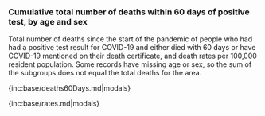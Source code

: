 ### Cumulative total number of deaths within 60 days of positive test, by age and sex 

Total number of deaths since the start of the pandemic of people who had had a positive test result for COVID-19 and either died with 60 days or have COVID-19 mentioned on their death certificate, and death rates per 100,000 resident population. Some records have missing age or sex, so the sum of the subgroups does not equal the total deaths for the area.

{inc:base/deaths60Days.md|modals}

{inc:base/rates.md|modals}